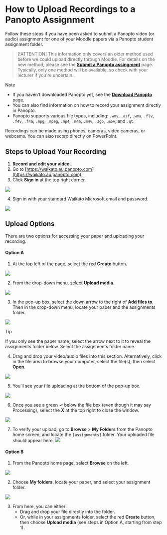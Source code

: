 # How to Upload Recordings to a Panopto Assignment

Follow these steps if you have been asked to submit a Panopto video (or audio) assignment for one of your Moodle papers via a Panopto student assignment folder.

> [!ATTENTION]
> This information only covers an older method used before we could upload directly through Moodle. For details on the new method, please see the **[Submit a Panopto assingment](https://www.waikato.ac.nz/students/teaching-and-learning/student/help-with-technology/panopto/panopto-assignments/)** page. Typically, only one method will be available, so check with your lecturer if you're uncertain.

> [!NOTE]
> - If you haven’t downloaded Panopto yet, see the **[Download Panopto](Panopto/download-and-install-panopto.md)** page.
> - You can also find information on how to record your assignment directly in Panopto.
> - Panopto supports various file types, including: `.wmv`, `.asf`, `.wma`, `.flv`, `.f4v`, `.f4a`, `.mpg`, `.mpeg`, `.mp4`, `.m4a`, `.m4v`, `.3gp`, `.mov`, and `.qt`.
  
Recordings can be made using phones, cameras, video cameras, or webcams. You can also record directly on PowerPoint.

## Steps to Upload Your Recording

1. **Record and edit your video.**
2. Go to [https://waikato.au.panopto.com](https://waikato.au.panopto.com).
3. Click **Sign in** at the top right corner.
   
 ![](images/staff-panopto-signin-selected-w.jpg)
 
4. Sign in with your standard Waikato Microsoft email and password.
   
 ![](images/students-panopto-microsoftsignin-n.jpg)

## Upload Options

There are two options for accessing your paper and uploading your recording.

#### Option A

1. At the top left of the page, select the red **Create** button.
   
 ![](images/staff-panopto-online-select-create-button.webp)
 
2. From the drop-down menu, select **Upload media**.

  ![](images/panopto-upload-media-selected-n.jpg)

3. In the pop-up box, select the down arrow to the right of **Add files to**. Then in the drop-down menu, locate your paper and the assignments folder.
   
![](images/panopto-addfilesto-folder-n.jpg)

> [!TIP]
> If you only see the paper name, select the arrow next to it to reveal the assignments folder below. Select the assignments folder name.

4. Drag and drop your video/audio files into this section. Alternatively, click in the file area to browse your computer, select the file(s), then select **Open**.
   
![](images/panopto-dragvideobox-selected-n.jpg)

5. You’ll see your file uploading at the bottom of the pop-up box.
   
![](images/panopto-addingvideo-progressbar-n.jpg)

6. Once you see a green **✓** below the file box (even though it may say Processing), select the **X** at the top right to close the window.

![](images/panopto-uploadcomplete-close-n.jpg)

7. To verify your upload, go to **Browse** > **My Folders** from the Panopto home screen, and locate the `[assignments]` folder. Your uploaded file should appear here.
![](images/staff-panopto-browse-myfolder.png)

#### Option B

1. From the Panopto home page, select **Browse** on the left.
   
![](images/staff-panopto-browse-selected-w.jpg)

2. Choose **My folders**, locate your paper, and select your assignment folder.
   
![](images/staff-panopto-myfolders-folderselected-n.jpg)

3. From here, you can either:
   - Drag and drop your file directly into the folder.
   - Or, while in your assignments folder, select the red **Create** button, then choose **Upload media** (see steps in Option A, starting from step 1).

